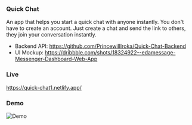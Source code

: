 ### Quick Chat
An app that helps you start a quick chat with anyone instantly.
You don't have to create an account. Just create a chat and send the link to others, they join your conversation instantly.

- Backend API: https://github.com/PrincewillIroka/Quick-Chat-Backend
- UI Mockup: https://dribbble.com/shots/18324922--edamessage-Messenger-Dashboard-Web-App
### Live
https://quick-chat1.netlify.app/
### Demo

![Demo](https://i.imgur.com/afyuT1Y.png)
